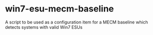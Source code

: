 # win7-esu-mecm-baseline
A script to be used as a configuration item for a MECM baseline which detects systems with valid Win7 ESUs
